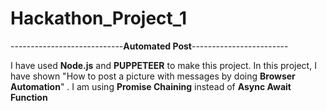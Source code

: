 # Hackathon_Project_1
----------------------------**Automated Post**------------------------

I have used **Node.js** and **PUPPETEER** to make this project. 
In this project, I have shown "How to post a picture with messages by doing **Browser Automation**" . 
I am using **Promise Chaining** instead of **Async Await Function**


